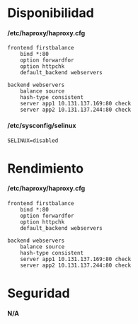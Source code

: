 # Disponibilidad

#### /etc/haproxy/haproxy.cfg
    frontend firstbalance
        bind *:80
        option forwardfor
        option httpchk
        default_backend webservers
        
    backend webservers
        balance source
        hash-type consistent
        server app1 10.131.137.169:80 check
        server app2 10.131.137.244:80 check

#### /etc/sysconfig/selinux
    SELINUX=disabled

# Rendimiento

#### /etc/haproxy/haproxy.cfg
    frontend firstbalance
        bind *:80
        option forwardfor
        option httpchk
        default_backend webservers
        
    backend webservers
        balance source
        hash-type consistent
        server app1 10.131.137.169:80 check
        server app2 10.131.137.244:80 check


# Seguridad
#### N/A
